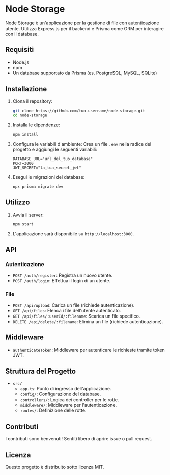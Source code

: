 # Node Storage

Node Storage è un'applicazione per la gestione di file con autenticazione utente. Utilizza Express.js per il backend e Prisma come ORM per interagire con il database.

## Requisiti

- Node.js
- npm
- Un database supportato da Prisma (es. PostgreSQL, MySQL, SQLite)

## Installazione

1. Clona il repository:
    ```sh
    git clone https://github.com/tuo-username/node-storage.git
    cd node-storage
    ```

2. Installa le dipendenze:
    ```sh
    npm install
    ```

3. Configura le variabili d'ambiente:
    Crea un file `.env` nella radice del progetto e aggiungi le seguenti variabili:
    ```env
    DATABASE_URL="url_del_tuo_database"
    PORT=3000
    JWT_SECRET="la_tua_secret_jwt"
    ```

4. Esegui le migrazioni del database:
    ```sh
    npx prisma migrate dev
    ```

## Utilizzo

1. Avvia il server:
    ```sh
    npm start
    ```

2. L'applicazione sarà disponibile su `http://localhost:3000`.

## API

### Autenticazione

- `POST /auth/register`: Registra un nuovo utente.
- `POST /auth/login`: Effettua il login di un utente.

### File

- `POST /api/upload`: Carica un file (richiede autenticazione).
- `GET /api/files`: Elenca i file dell'utente autenticato.
- `GET /api/files/:userId/:filename`: Scarica un file specifico.
- `DELETE /api/delete/:filename`: Elimina un file (richiede autenticazione).

## Middleware

- `authenticateToken`: Middleware per autenticare le richieste tramite token JWT.

## Struttura del Progetto

- `src/`
  - `app.ts`: Punto di ingresso dell'applicazione.
  - `config/`: Configurazione del database.
  - `controllers/`: Logica dei controller per le rotte.
  - `middleware/`: Middleware per l'autenticazione.
  - `routes/`: Definizione delle rotte.

## Contributi

I contributi sono benvenuti! Sentiti libero di aprire issue o pull request.

## Licenza

Questo progetto è distribuito sotto licenza MIT.
